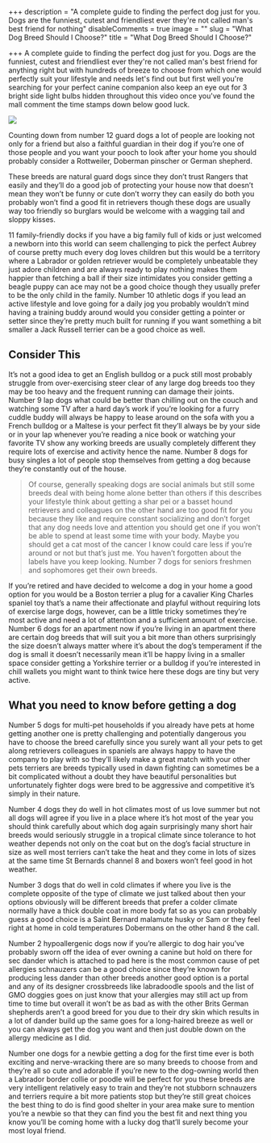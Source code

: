 +++
description = "A complete guide to finding the perfect dog just for you. Dogs are the funniest, cutest and friendliest ever they're not called man's best friend for nothing"
disableComments = true
image = ""
slug = "What Dog Breed Should I Choose?"
title = "What Dog Breed Should I Choose?"

+++
A complete guide to finding the perfect dog just for you. Dogs are the funniest, cutest and friendliest ever they're not called man's best friend for anything right but with hundreds of breeze to choose from which one would perfectly suit your lifestyle and needs let's find out but first well you're searching for your perfect canine companion also keep an eye out for 3 bright side light bulbs hidden throughout this video once you've found the mall comment the time stamps down below good luck.

![](/uploads/doglicking.jpg)

Counting down from number 12 guard dogs a lot of people are looking not only for a friend but also a faithful guardian in their dog if you’re one of those people and you want your pooch to look after your home you should probably consider a Rottweiler, Doberman pinscher or German shepherd.

These breeds are natural guard dogs since they don’t trust Rangers that easily and they’ll do a good job of protecting your house now that doesn’t mean they won’t be funny or cute don’t worry they can easily do both you probably won’t find a good fit in retrievers though these dogs are usually way too friendly so burglars would be welcome with a wagging tail and sloppy kisses.

11 family-friendly docks if you have a big family full of kids or just welcomed a newborn into this world can seem challenging to pick the perfect Aubrey of course pretty much every dog loves children but this would be a territory where a Labrador or golden retriever would be completely unbeatable they just adore children and are always ready to play nothing makes them happier than fetching a ball if their size intimidates you consider getting a beagle puppy can ace may not be a good choice though they usually prefer to be the only child in the family. Number 10 athletic dogs if you lead an active lifestyle and love going for a daily jog you probably wouldn’t mind having a training buddy around would you consider getting a pointer or setter since they’re pretty much built for running if you want something a bit smaller a Jack Russell terrier can be a good choice as well.

## Consider This

It’s not a good idea to get an English bulldog or a puck still most probably struggle from over-exercising steer clear of any large dog breeds too they may be too heavy and the frequent running can damage their joints. Number 9 lap dogs what could be better than chilling out on the couch and watching some TV after a hard day’s work if you’re looking for a furry cuddle buddy will always be happy to lease around on the sofa with you a French bulldog or a Maltese is your perfect fit they’ll always be by your side or in your lap whenever you’re reading a nice book or watching your favorite TV show any working breeds are usually completely different they require lots of exercise and activity hence the name. Number 8 dogs for busy singles a lot of people stop themselves from getting a dog because they’re constantly out of the house.

> Of course, generally speaking dogs are social animals but still some breeds deal with being home alone better than others if this describes your lifestyle think about getting a shar pei or a basset hound retrievers and colleagues on the other hand are too good fit for you because they like and require constant socializing and don’t forget that any dog needs love and attention you should get one if you won’t be able to spend at least some time with your body. Maybe you should get a cat most of the cancer I know could care less if you’re around or not but that’s just me. You haven’t forgotten about the labels have you keep looking. Number 7 dogs for seniors freshmen and sophomores get their own breeds.

If you’re retired and have decided to welcome a dog in your home a good option for you would be a Boston terrier a plug for a cavalier King Charles spaniel toy that’s a name their affectionate and playful without requiring lots of exercise large dogs, however, can be a little tricky sometimes they’re most active and need a lot of attention and a sufficient amount of exercise. Number 6 dogs for an apartment now if you’re living in an apartment there are certain dog breeds that will suit you a bit more than others surprisingly the size doesn’t always matter where it’s about the dog’s temperament if the dog is small it doesn’t necessarily mean it’ll be happy living in a smaller space consider getting a Yorkshire terrier or a bulldog if you’re interested in chill wallets you might want to think twice here these dogs are tiny but very active.

## What you need to know before getting a dog

Number 5 dogs for multi-pet households if you already have pets at home getting another one is pretty challenging and potentially dangerous you have to choose the breed carefully since you surely want all your pets to get along retrievers colleagues in spaniels are always happy to have the company to play with so they’ll likely make a great match with your other pets terriers are breeds typically used in dawn fighting can sometimes be a bit complicated without a doubt they have beautiful personalities but unfortunately fighter dogs were bred to be aggressive and competitive it’s simply in their nature.

Number 4 dogs they do well in hot climates most of us love summer but not all dogs will agree if you live in a place where it’s hot most of the year you should think carefully about which dog again surprisingly many short hair breeds would seriously struggle in a tropical climate since tolerance to hot weather depends not only on the coat but on the dog’s facial structure in size as well most terriers can’t take the heat and they come in lots of sizes at the same time St Bernards channel 8 and boxers won’t feel good in hot weather.

Number 3 dogs that do well in cold climates if where you live is the complete opposite of the type of climate we just talked about then your options obviously will be different breeds that prefer a colder climate normally have a thick double coat in more body fat so as you can probably guess a good choice is a Saint Bernard malamute husky or Sam or they feel right at home in cold temperatures Dobermans on the other hand 8 the call.

Number 2 hypoallergenic dogs now if you’re allergic to dog hair you’ve probably sworn off the idea of ever owning a canine but hold on there for sec dander which is attached to pad here is the most common cause of pet allergies schnauzers can be a good choice since they’re known for producing less dander than other breeds another good option is a portal and any of its designer crossbreeds like labradoodle spools and the list of GMO doggies goes on just know that your allergies may still act up from time to time but overall it won’t be as bad as with the other Brits German shepherds aren’t a good breed for you due to their dry skin which results in a lot of dander build up the same goes for a long-haired breeze as well or you can always get the dog you want and then just double down on the allergy medicine as I did.

Number one dogs for a newbie getting a dog for the first time ever is both exciting and nerve-wracking there are so many breeds to choose from and they’re all so cute and adorable if you’re new to the dog-owning world then a Labrador border collie or poodle will be perfect for you these breeds are very intelligent relatively easy to train and they’re not stubborn schnauzers and terriers require a bit more patients stop but they’re still great choices the best thing to do is find good shelter in your area make sure to mention you’re a newbie so that they can find you the best fit and next thing you know you’ll be coming home with a lucky dog that’ll surely become your most loyal friend.